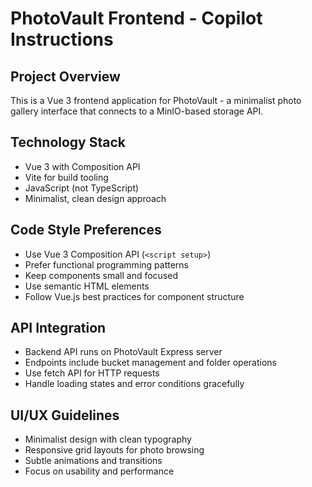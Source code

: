 # PhotoVault Frontend - Copilot Instructions

<!-- Use this file to provide workspace-specific custom instructions to Copilot. For more details, visit https://code.visualstudio.com/docs/copilot/copilot-customization#_use-a-githubcopilotinstructionsmd-file -->

## Project Overview
This is a Vue 3 frontend application for PhotoVault - a minimalist photo gallery interface that connects to a MinIO-based storage API.

## Technology Stack
- Vue 3 with Composition API
- Vite for build tooling
- JavaScript (not TypeScript)
- Minimalist, clean design approach

## Code Style Preferences
- Use Vue 3 Composition API (`<script setup>`)
- Prefer functional programming patterns
- Keep components small and focused
- Use semantic HTML elements
- Follow Vue.js best practices for component structure

## API Integration
- Backend API runs on PhotoVault Express server
- Endpoints include bucket management and folder operations
- Use fetch API for HTTP requests
- Handle loading states and error conditions gracefully

## UI/UX Guidelines
- Minimalist design with clean typography
- Responsive grid layouts for photo browsing
- Subtle animations and transitions
- Focus on usability and performance
